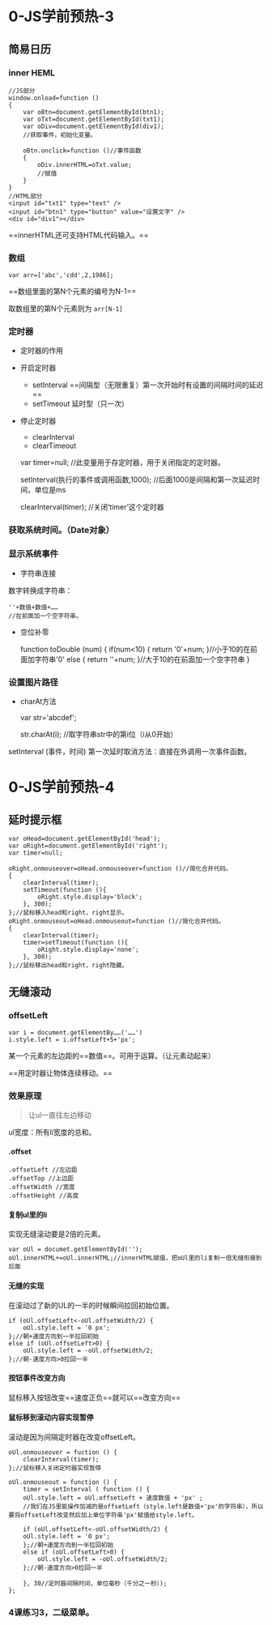 # 0-JS学前预热-3

## 简易日历

### inner HEML 

    //JS部分
    window.onload=function ()
    {
        var oBtn=document.getElementById(btn1);
        var oTxt=document.getElementById(txt1);
        var oDiv=document.getElementById(div1);
        //获取事件，初始化变量。
        
        oBtn.onclick=function ()//事件函数
        {
            oDiv.innerHTML=oTxt.value;
            //赋值
        }
    }
    //HTML部分
    <input id="txt1" type="text" />
    <input id="btn1" type="button" value="设置文字" />
    <div id="div1"></div>
    
==innerHTML还可支持HTML代码输入。==

### 数组

    var arr=['abc','cdd',2,1986];
    
==数组里面的第N个元素的编号为N-1==

取数组里的第N个元素则为 `arr[N-1]`

### 定时器

- 定时器的作用
- 开启定时器
    - setInterval ==间隔型（无限重复）第一次开始时有设置的间隔时间的延迟==
    - setTimeout 延时型（只一次）
- 停止定时器
    - clearInterval
    - clearTimeout


    var timer=null;
    //此变量用于存定时器，用于关闭指定的定时器。

    setInterval(执行的事件或调用函数,1000);
    //后面1000是间隔和第一次延迟时间，单位是ms
    
    clearInterval(timer);
    //关闭‘timer’这个定时器
    
### 获取系统时间。（Date对象）

### 显示系统事件

- 字符串连接

数字转换成字符串：

    ''+数值+数值+……
    //在前面加一个空字符串。
 
- 空位补零


    function toDouble (num)
    {
        if(num<10)
        {
            return '0'+num;
        }//小于10的在前面加字符串'0'
        else
        {
            return ''+num;
        }//大于10的在前面加一个空字符串
    }

### 设置图片路径

- charAt方法


    var str='abcdef';
    
    str.charAt(i);
    //取字符串str中的第i位（i从0开始）
    
setInterval (事件，时间) 第一次延时取消方法：直接在外调用一次事件函数。


# 0-JS学前预热-4

## 延时提示框

    var oHead=document.getElementById('head');
	var oRight=document.getElementById('right');
	var timer=null;
	
	oRight.onmouseover=oHead.onmouseover=function ()//简化合并代码。
	{
		clearInterval(timer);
		setTimeout(function (){
			oRight.style.display='block';
		}, 300);
	};//鼠标移入head和right，right显示。
	oRight.onmouseout=oHead.onmouseout=function ()//简化合并代码。
	{
		clearInterval(timer);
		timer=setTimeout(function (){
			oRight.style.display='none';
		}, 300);
	};//鼠标移出head和right，right隐藏。

## 无缝滚动

### offsetLeft


    var i = document.getElementBy……('……')
    i.style.left = i.offsetLeft+5+'px';
    
某一个元素的左边距的==数值==。可用于运算。（让元素动起来）

==用定时器让物体连续移动。==

### 效果原理

> 让ul一直往左边移动

ul宽度：所有li宽度的总和。

#### .offset

    .offsetLeft //左边距
    .offsetTop //上边距
    .offsetWidth //宽度
    .offsetHeight //高度
    
#### 复制ul里的li

实现无缝滚动要是2倍的元素。

    var oUl = documet.getElementById('');
    oUl.innerHTML+=oUl.innerHTML;//innerHTML赋值，把oUl里的li复制一倍无缝衔接到后面
    
#### 无缝的实现
    
在滚动过了新的UL的一半的时候瞬间拉回初始位置。

    if (oUl.offsetLeft<-oUl.offsetWidth/2) {
        oUl.style.left = '0 px';
    };//朝+速度方向到一半拉回初始
    else if (oUl.offsetLeft>0) {
        oUl.style.left = -oUl.offsetWidth/2;
    };//朝-速度方向>0拉回一半

#### 按钮事件改变方向

鼠标移入按钮改变==速度正负==就可以==改变方向==

#### 鼠标移到滚动内容实现暂停

滚动是因为间隔定时器在改变offsetLeft。

    
    oUl.onmouseover = fuction () {
        clearInterval(timer);
    };//鼠标移入关闭定时器实现暂停
    
    oUl.onmouseout = function () {
        timer = setInterval ( function () {
        oUl.style.left = oUl.offsetLeft + 速度数值 + 'px' ;
        //我们在JS里能操作加减的是offsetLeft（style.left是数值+'px'的字符串），所以要将offsetLeft改变然后加上单位字符串'px'赋值给style.left。
        
        if (oUl.offsetLeft<-oUl.offsetWidth/2) {
        oUl.style.left = '0 px';
        };//朝+速度方向到一半拉回初始
        else if (oUl.offsetLeft>0) {
            oUl.style.left = -oUl.offsetWidth/2;
        };//朝-速度方向>0拉回一半
            
        }, 30//定时器间隔时间，单位毫秒（千分之一秒）);
    };
    
### 4课练习3，二级菜单。